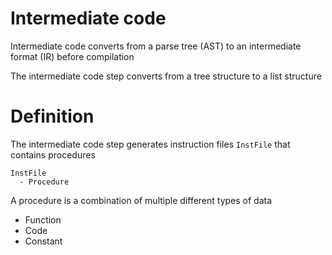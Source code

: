 # Intermediate code
Intermediate code converts from a parse tree (AST) to an intermediate format (IR) before compilation

The intermediate code step converts from a tree structure to a list structure

# Definition
The intermediate code step generates instruction files `InstFile` that contains procedures
```
InstFile
  - Procedure
```

A procedure is a combination of multiple different types of data
- Function
- Code
- Constant